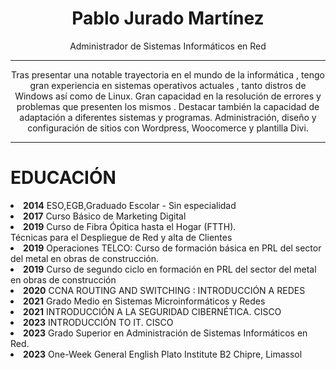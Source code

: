 <h1 align="center">Pablo Jurado Martínez</h1>
<p align="center">Administrador de Sistemas Informáticos en Red</p>
<hr>
<font text-align="justify" align="center"><p>
Tras presentar una notable trayectoria en el mundo de la informática , tengo gran experiencia en sistemas operativos actuales , tanto distros de Windows así como de Linux. Gran capacidad en la resolución de errores y problemas que presenten los mismos . Destacar también la capacidad de adaptación  a diferentes sistemas y programas. Administración, diseño y configuración de sitios con Wordpress, Woocomerce y plantilla Divi.
</p>
</font>

<hr>

<h1>EDUCACIÓN</h1>

<li><strong>2014</strong> ESO,EGB,Graduado Escolar - Sin especialidad</li>

<li><strong>2017</strong> Curso Básico de Marketing Digital</li>

<li><strong>2019</strong> Curso de Fibra Ópitica hasta el Hogar (FTTH).
<br>
 Técnicas para el Despliegue de Red y alta de Clientes
</li>

<li><strong>2019</strong> Operaciones TELCO: Curso de formación básica en PRL del sector del metal en obras de construcción.</li>

<li><strong>2019</strong> Curso de segundo ciclo en formación en PRL del sector del metal en obras de construcción</li>

<li><strong>2020</strong> CCNA ROUTING AND SWITCHING : INTRODUCCIÓN A REDES</li>

<li><strong>2021</strong> Grado Medio en Sistemas Microinformáticos y Redes</li>

<li><strong>2021</strong> INTRODUCCIÓN A LA SEGURIDAD CIBERNÉTICA. CISCO</li>

<li><strong>2023</strong> INTRODUCCIÓN TO IT. CISCO</li>

<li><strong>2023</strong> Grado Superior en Administración de Sistemas Informáticos en Red.</li>

<li><strong>2023</strong> One-Week General English Plato Institute B2 Chipre, Limassol</li>







